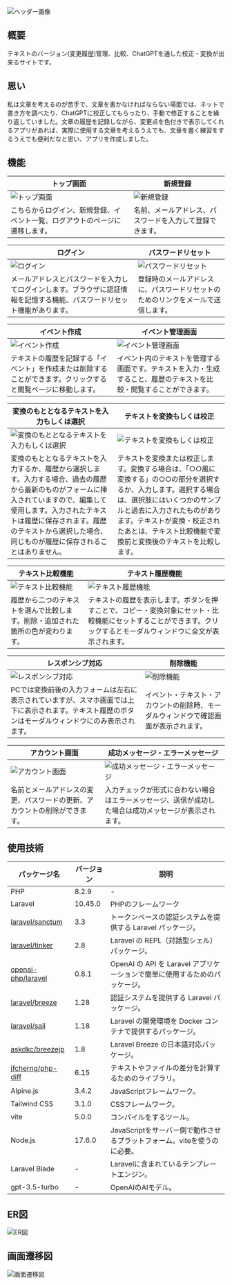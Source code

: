 ![ヘッダー画像](画像のURL)

## 概要

テキストのバージョン(変更履歴)管理、比較、ChatGPTを通した校正・変換が出来るサイトです。

## 思い

私は文章を考えるのが苦手で、文章を書かなければならない場面では、ネットで書き方を調べたり、ChatGPTに校正してもらったり、手動で修正することを繰り返していました。文章の履歴を記録しながら、変更点を色付きで表示してくれるアプリがあれば、実際に使用する文章を考えるうえでも、文章を書く練習をするうえでも便利だなと思い、アプリを作成しました。

## 機能

| トップ画面 | 新規登録 |
|------------|------------|
| ![トップ画面](https://github.com/takagi-takagi/quill-quest/assets/125945940/6d8e0a15-40a6-46c1-ad4f-f74f36abcde6) | ![新規登録](https://github.com/takagi-takagi/quill-quest/assets/125945940/6d19529c-c2ed-4d0c-b89a-00b34184af26) |
| こちらからログイン、新規登録、イベント一覧、ログアウトのページに遷移します。 | 名前、メールアドレス、パスワードを入力して登録できます。 |

| ログイン | パスワードリセット |
|------------|------------|
| ![ログイン](https://github.com/takagi-takagi/quill-quest/assets/125945940/1b28d6fd-c0c9-486c-9e97-0416fba0f1a8) | ![パスワードリセット](https://github.com/takagi-takagi/quill-quest/assets/125945940/815c46c5-3e64-46c1-afee-fe24e4194f80) |
| メールアドレスとパスワードを入力してログインします。ブラウザに認証情報を記憶する機能、パスワードリセット機能があります。 | 登録時のメールアドレスに、パスワードリセットのためのリンクをメールで送信します。 |

| イベント作成 | イベント管理画面 |
|------------|------------|
| ![イベント作成](https://github.com/takagi-takagi/quill-quest/assets/125945940/236198ad-00a3-46b6-8498-8c5578e8bbc1) | ![イベント管理画面](https://github.com/takagi-takagi/quill-quest/assets/125945940/7db9581c-49e1-457c-8617-2dc3d2fe0e23) |
| テキストの履歴を記録する「イベント」を作成または削除することができます。クリックすると閲覧ページに移動します。 | イベント内のテキストを管理する画面です。テキストを入力・生成すること、履歴のテキストを比較・閲覧することができます。 |

| 変換のもととなるテキストを入力もしくは選択 | テキストを変換もしくは校正 |
|------------|------------|
| ![変換のもととなるテキストを入力もしくは選択](https://github.com/takagi-takagi/quill-quest/assets/125945940/69a40761-dce3-4841-9f49-874d68a1fa54) | ![テキストを変換もしくは校正](https://github.com/takagi-takagi/quill-quest/assets/125945940/9625cb99-4e6e-4291-9f94-e2cfc265ad61) |
| 変換のもととなるテキストを入力するか、履歴から選択します。入力する場合、過去の履歴から最新のものがフォームに挿入されていますので、編集して使用します。入力されたテキストは履歴に保存されます。履歴のテキストから選択した場合、同じものが履歴に保存されることはありません。 | テキストを変換または校正します。変換する場合は、「○○風に変換する」の○○の部分を選択するか、入力します。選択する場合は、選択肢にはいくつかのサンプルと過去に入力されたものがあります。テキストが変換・校正されたあとは、テキスト比較機能で変換前と変換後のテキストを比較します。 |

| テキスト比較機能 | テキスト履歴機能 |
|------------|------------|
| ![テキスト比較機能](https://github.com/takagi-takagi/quill-quest/assets/125945940/6ad354c8-f685-4db6-8001-267fe07cb232) | ![テキスト履歴機能](https://github.com/takagi-takagi/quill-quest/assets/125945940/3425911f-ecf8-42c6-a360-cc19a7058152) |
| 履歴から二つのテキストを選んで比較します。削除・追加された箇所の色が変わります。 | テキストの履歴を表示します。ボタンを押すことで、コピー・変換対象にセット・比較機能にセットすることができます。クリックするとモーダルウィンドウに全文が表示されます。 |

| レスポンシブ対応 | 削除機能 |
|------------|------------|
| ![レスポンシブ対応](https://github.com/takagi-takagi/quill-quest/assets/125945940/3d761b51-a435-4e72-9a0a-0a5a6df12782) | ![削除機能](https://github.com/takagi-takagi/quill-quest/assets/125945940/956aba39-e81d-418d-ab1e-f989942dc9c0) |
| PCでは変換前後の入力フォームは左右に表示されていますが、スマホ画面では上下に表示されます。テキスト履歴のボタンはモーダルウィンドウにのみ表示されます。 | イベント・テキスト・アカウントの削除時、モーダルウィンドウで確認画面が表示されます。 |

| アカウント画面 | 成功メッセージ・エラーメッセージ |
|------------|------------|
| ![アカウント画面](https://github.com/takagi-takagi/quill-quest/assets/125945940/5495220c-a775-4d7c-a3d7-ab03ffc95b56) | ![成功メッセージ・エラーメッセージ](https://github.com/takagi-takagi/quill-quest/assets/125945940/2aa93bd9-a14b-46bb-a871-c7d410e7911a) |
| 名前とメールアドレスの変更、パスワードの更新、アカウントの削除ができます。 | 入力チェックが形式に合わない場合はエラーメッセージ、送信が成功した場合は成功メッセージが表示されます。 |

## 使用技術

| パッケージ名                                                                              | バージョン | 説明                                                     |
|------------------------------------------------------------------------------------------|------------|----------------------------------------------------------|
| PHP                                                                                      | 8.2.9      | -                                                        |
| Laravel                                                                                  | 10.45.0    | PHPのフレームワーク                                       |
| [laravel/sanctum](https://github.com/laravel/sanctum)                                    | 3.3        | トークンベースの認証システムを提供する Laravel パッケージ。|
| [laravel/tinker](https://github.com/laravel/tinker)                                      | 2.8        | Laravel の REPL（対話型シェル）パッケージ。               |
| [openai-php/laravel](https://github.com/openai-php/laravel)                              | 0.8.1      | OpenAI の API を Laravel アプリケーションで簡単に使用するためのパッケージ。|
| [laravel/breeze](https://github.com/laravel/breeze)                                      | 1.28       | 認証システムを提供する Laravel パッケージ。               |
| [laravel/sail](https://github.com/laravel/sail)                                          | 1.18       | Laravel の開発環境を Docker コンテナで提供するパッケージ。|
| [askdkc/breezejp](https://github.com/askdkc/breezejp)                                    | 1.8        | Laravel Breeze の日本語対応パッケージ。                  |
| [jfcherng/php-diff](https://github.com/askdkc/breezejp)                                  | 6.15       | テキストやファイルの差分を計算するためのライブラリ。      |
| Alpine.js                                                                                | 3.4.2      | JavaScriptフレームワーク。                               |
| Tailwind CSS                                                                             | 3.1.0      | CSSフレームワーク。                                      |
| vite                                                                                     | 5.0.0      | コンパイルをするツール。                                 |
| Node.js                                                                                  | 17.6.0     | JavaScriptをサーバー側で動作させるプラットフォーム。viteを使うのに必要。|
| Laravel Blade                                                                            | -          | Laravelに含まれているテンプレートエンジン。              |
| gpt-3.5-turbo                                                                            | -          | OpenAIのAIモデル。                                       |

## ER図

![ER図](画像のURL)

## 画面遷移図

![画面遷移図](画像のURL)
